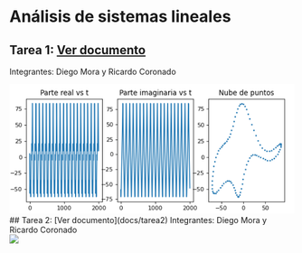 
# Análisis de sistemas lineales
## Tarea 1: [Ver documento](docs/tarea1)    
 Integrantes: Diego Mora y Ricardo Coronado
 <div aling="center"><img src="/docs/tarea1/efelante.png"></div>
## Tarea 2: [Ver documento](docs/tarea2)
 Integrantes: Diego Mora y Ricardo Coronado
 <div aling="center"><img src="/docs/tarea1/fotica.png"></div>

